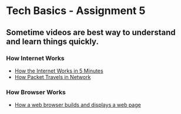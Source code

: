 # Tech Basics - Assignment 5

## Sometime videos are best way to understand and learn things quickly.

### How Internet Works

* [How the Internet Works in 5 Minutes](https://www.youtube.com/watch?v=7_LPdttKXPc)
* [How Packet Travels in Network](https://www.youtube.com/watch?v=xIuBmOufbls)

### How Browser Works   

* [How a web browser builds and displays a web page](https://www.youtube.com/watch?v=DuSURHrZG6I)
